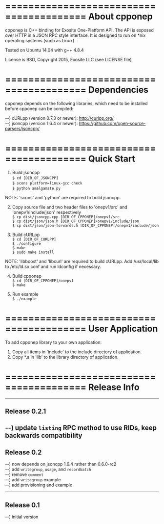 ========================================
About cpponep
========================================
cpponep is C++ binding for Exosite One-Platform API. The API is exposed over 
HTTP in a JSON RPC style interface.  It is designed to run on *nix operating 
systems (such as Linux).

Tested on Ubuntu 14.04 with g++ 4.8.4

License is BSD, Copyright 2015, Exosite LLC (see LICENSE file)


========================================
Dependencies
========================================
cpponep depends on the following libraries, which need to be installed before
cpponep can be compiled:

--) cURLpp (version 0.7.3 or newer): http://curlpp.org/<br>
--) jsoncpp (version 1.6.4 or newer): https://github.com/open-source-parsers/jsoncpp/<br>


========================================
Quick Start
========================================

1) Build jsoncpp<br>
`$ cd [DIR_OF_JSONCPP]`<br>
`$ scons platform=linux-gcc check`<br>
`$ python amalgamate.py`<br>

NOTE: 'scons' and 'python' are required to build jsoncpp.

2) Copy source file and two header files to 'onepv1/src' and 'onepv1/include/json' respectively<br>
`$ cp dist/jsoncpp.cpp [DIR_OF_CPPONEP]/onepv1/src`<br>
`$ cp dist/json/json.h [DIR_OF_CPPONEP]/onepv1/include/json`<br>
`$ cp dist/json/json-forwards.h [DIR_OF_CPPONEP]/onepv1/include/json`<br>

3) Build cURLpp<br>
`$ cd [DIR_OF_CURLPP]`<br>
`$ ./configure`<br>
`$ make`<br>
`$ sudo make install`<br>

NOTE: 'libboost' and 'libcurl' are required to build cURLpp. Add /usr/local/lib
to /etc/ld.so.conf and run ldconfig if necessary.

4) Build cpponep<br>
`$ cd [DIR_OF_CPPONEP]/onepv1`<br>
`$ make`<br>

5) Run example<br>
`$ ./example`<br>


========================================
User Application
========================================
To add cpponep library to your own application:

1) Copy all items in 'include' to the include directory of application.<br>
2) Copy *.a in 'lib' to the library directory of application.<br>


========================================
Release Info
========================================
----------------------------------------
Release 0.2.1
----------------------------------------
--) update `listing` RPC method to use RIDs, keep backwards compatibility<br> 
----------------------------------------
Release 0.2
----------------------------------------
--) now depends on jsoncpp 1.6.4 rather than 0.6.0-rc2<br>
--) add `writegroup`, `usage`, and `recordbatch`<br>
--) remove `comment`<br>
--) add `writegroup` example<br>
--) add provisioning and example<br>

----------------------------------------
Release 0.1
----------------------------------------
--) initial version<br>


